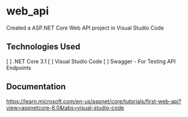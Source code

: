 # web_api
Created a ASP.NET Core Web API project in Visual Studio Code

## Technologies Used 

[ ] .NET Core 3.1 
[ ] Visual Studio Code 
[ ] Swagger - For Testing API Endpoints

## Documentation 

https://learn.microsoft.com/en-us/aspnet/core/tutorials/first-web-api?view=aspnetcore-8.0&tabs=visual-studio-code

